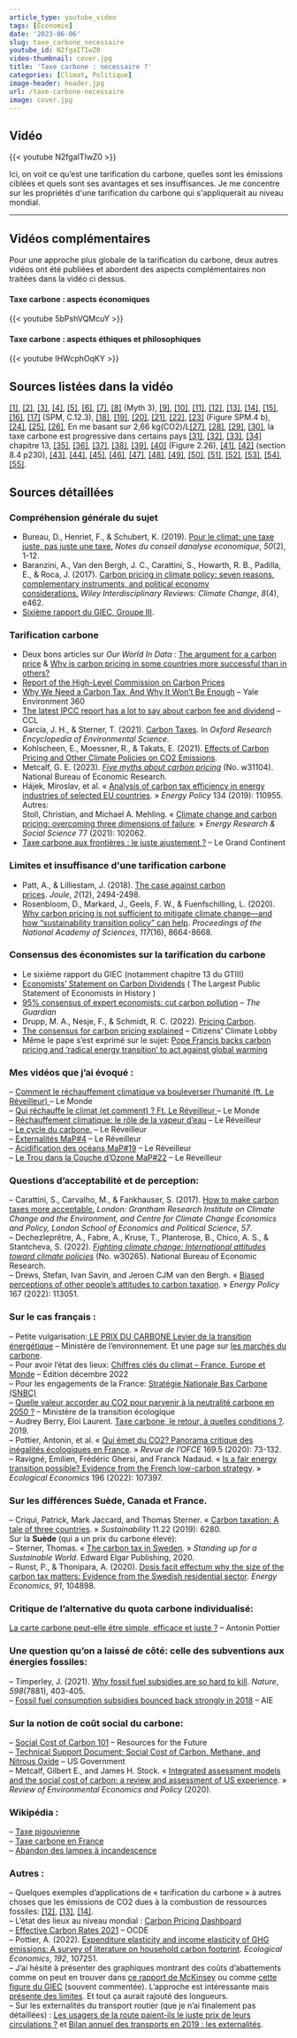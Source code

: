 ```yaml
---
article_type: youtube_video
tags: [Économie]
date: '2023-06-06'
slug: taxe_carbone_necessaire
youtube_id: N2fgaITIwZ0
video-thumbnail: cover.jpg
title: 'Taxe carbone : nécessaire ?'
categories: [Climat, Politique]
image-header: header.jpg
url: /taxe-carbone-necessaire
image: cover.jpg
---
```


## Vidéo

{{< youtube N2fgaITIwZ0 >}}

Ici, on voit ce qu’est une tarification du carbone, quelles sont les
émissions ciblées et quels sont ses avantages et ses insuffisances. Je me
concentre sur les propriétés d'une tarification du carbone qui
s'appliquerait au niveau mondial.


<hr>

## Vidéos complémentaires

Pour une approche plus globale de la tarification du carbone, deux autres
vidéos ont été publiées et abordent des aspects complémentaires non traitées
dans la vidéo ci dessus.

#### Taxe carbone : aspects économiques

{{< youtube 5bPshVQMcuY >}}

#### Taxe carbone : aspects éthiques et philosophiques

{{< youtube IHWcphOqKY >}}

## Sources listées dans la vidéo


[\[1\]](https://www.cae-eco.fr/staticfiles/pdf/cae-note050v2.pdf), [\[2\]](https://wires.onlinelibrary.wiley.com/doi/epdf/10.1002/wcc.462), [\[3\]](https://www.lse.ac.uk/granthaminstitute/publication/make-carbon-taxes-acceptable/), [\[4\]](https://www.youtube.com/watch?v=8nzRXxPnlPQ), [\[5\]](https://twitter.com/Peters_Glen/status/1645686618836041729), [\[6\]](https://climeworks.com/news/calling-for-a-clear-distinction-between-reductions-and-removals), [\[7\]](https://www.nber.org/papers/w30265), [\[8\]](https://www.nber.org/papers/w31104) (Myth 3), [\[9\]](https://www.youtube.com/watch?v=GVJRZqI6h2k), [\[10\]](https://www.youtube.com/watch?v=cN_QaUxRsaw), [\[11\]](https://www.youtube.com/watch?v=vHCQk2_8pew), [\[12\]](https://www.eqinov.com/eqilibreblogenergie/taxe-sur-les-hfc/), [\[13\]](https://eur-lex.europa.eu/legal-content/EN/TXT/?uri=CELEX%3A02003L0087-20230301), [\[14\]](https://data.consilium.europa.eu/doc/document/ST-6215-2023-INIT/en/pdf), [\[15\]](https://www.youtube.com/watch?v=4dam3bmUFo0), [\[16\]](https://fr.wikipedia.org/wiki/Taxe_pigouvienne), [\[17\]](https://www.ipcc.ch/report/ar6/wg3/) (SPM, C.12.3), [\[18\]](https://www.ucsusa.org/resources/hidden-costs-fossil-fuels), [\[19\]](https://hannahritchie.substack.com/p/mining-low-carbon-vs-fossil), [\[20\]](https://seatizens.org/les-combustibles-fossiles-representent-40-des-echanges-maritimes/), [\[21\]](https://en.wikipedia.org/wiki/Deepwater_Horizon_oil_spill), [\[22\]](https://www.youtube.com/watch?v=vtTlQ0HZZ2g), [\[23\]](https://report.ipcc.ch/ar6syr/pdf/IPCC_AR6_SYR_SPM.pdf) (Figure SPM.4 b), [\[24\]](https://www.ecologie.gouv.fr/pollution-lair-origines-situation-et-impacts), [\[25\]](https://www.citepa.org/fr/secten/), [\[26\]](https://www.who.int/health-topics/air-pollution#tab=tab_1), En me basant sur 2,66 kg(CO2)/L[\[27\]](https://ressources-naturelles.canada.ca/sites/www.nrcan.gc.ca/files/oee/pdf/transportation/fuel-efficient-technologies/autosmart_factsheet_6_f.pdf), [\[28\]](https://www.cairn.info/revue-de-l-ofce-2022-1-page-15.htm), [\[29\]](https://fr.wikipedia.org/wiki/Taxe_carbone_en_France), [\[30\]](https://laviedesidees.fr/Jaunes-et-verts), la taxe carbone est progressive dans certains pays [\[31\]](https://www.sciencedirect.com/science/article/pii/S014098830900190X), [\[32\]](https://www.capital.fr/economie-politique/avec-son-comparateur-de-co2-la-sncf-veut-jouer-sur-la-fibre-ecologique-1396150), [\[33\]](https://fr.wikisource.org/wiki/Page:Rousseau_-_Du_Contrat_social_%C3%A9d._Beaulavon_1903.djvu/115), [\[34\]](https://www.ipcc.ch/report/ar6/wg3/) chapitre 13, [\[35\]](https://fr.wikipedia.org/wiki/Dichlorodiph%C3%A9nyltrichloro%C3%A9thane), [\[36\]](https://www.edf.org/news/25-years-after-ddt-ban-bald-eagles-osprey-numbers-soar), [\[37\]](https://fr.wikipedia.org/wiki/Destruction_de_la_couche_d%27ozone), [\[38\]](https://en.wikipedia.org/wiki/Flue-gas_desulfurization), [\[39\]](https://www.youtube.com/watch?v=IV3dnLzthDA), [\[40\]](https://www.ipcc.ch/sr15/chapter/chapter-2/) (Figure 2.26), [\[41\]](https://www.ecologie.gouv.fr/strategie-nationale-bas-carbone-snbc), [\[42\]](http://ndl.ethernet.edu.et/bitstream/123456789/43447/1/169.pdf) (section 8.4 p230), [\[43\]](https://en.wikipedia.org/wiki/Hyperbolic_discounting), [\[44\]](https://fr.wikipedia.org/wiki/Abandon_des_lampes_%C3%A0_incandescence), [\[45\]](https://www.sciencedirect.com/science/article/pii/S2542435118305671), [\[46\]](https://www.nber.org/system/files/working_papers/w25939/w25939.pdf), [\[47\]](https://clcouncil.org/economists-statement/), [\[48\]](https://www.theguardian.com/environment/climate-consensus-97-per-cent/2016/jan/04/consensus-of-economists-cut-carbon-pollution), [\[49\]](https://www.cesifo.org/en/publikationen/2022/working-paper/pricing-carbon), [\[50\]](https://citizensclimatelobby.org/blog/policy/consensus-for-carbon-pricing-explained/), [\[51\]](https://www.dw.com/en/eu-reforms-emissions-trading-system-what-you-need-to-know/a-64236135), [\[52\]](https://www.carbontax.org/contact-us/other-advocates/), [\[53\]](https://www.oxfamfrance.org/inegalites-et-justice-fiscale/un-calculateur-de-taxe-carbone-juste/), [\[54\]](https://reseauactionclimat.org/calculateur-taxe-carbone-juste/), [\[55\]](https://ccl-france.org/qui-sommes-nous/).

## Sources détaillées

### Compréhension générale du sujet

- Bureau, D., Henriet, F., & Schubert, K. (2019). [Pour le climat: une taxe juste, pas juste une taxe.](https://www.cae-eco.fr/staticfiles/pdf/cae-note050v2.pdf) _Notes du conseil danalyse economique_, _50_(2), 1-12.  
- Baranzini, A., Van den Bergh, J. C., Carattini, S., Howarth, R. B., Padilla, E., & Roca, J. (2017). [Carbon pricing in climate policy: seven reasons, complementary instruments, and political economy considerations.](https://wires.onlinelibrary.wiley.com/doi/epdf/10.1002/wcc.462) _Wiley Interdisciplinary Reviews: Climate Change_, _8_(4), e462.
- [Sixième rapport du GIEC, Groupe III](https://www.ipcc.ch/report/ar6/wg3/).

### Tarification carbone

- Deux bons articles sur _Our World In Data_ : [The argument for a carbon price](https://ourworldindata.org/carbon-price) & [Why is carbon pricing in some countries more successful than in others?](https://ourworldindata.org/carbon-pricing-popular)  
- [Report of the High-Level Commission on Carbon Prices](https://static1.squarespace.com/static/54ff9c5ce4b0a53decccfb4c/t/59b7f2409f8dce5316811916/1505227332748/CarbonPricing_FullReport.pdf)  
- [Why We Need a Carbon Tax, And Why It Won’t Be Enough](https://e360.yale.edu/features/why_we_need_a_carbon_tax_and_why_it_won_be_enough) – Yale Environment 360  
- [The latest IPCC report has a lot to say about carbon fee and dividend](https://citizensclimatelobby.org/blog/policy/the-latest-ipcc-report-has-a-lot-to-say-about-carbon-fee-and-dividend/) – CCL  
- García, J. H., & Sterner, T. (2021). [Carbon Taxes](https://oxfordre.com/environmentalscience/display/10.1093/acrefore/9780199389414.001.0001/acrefore-9780199389414-e-727;jsessionid=336E80B4CA226D86225BF5974FABF93C#acrefore-9780199389414-e-727-div1-5). In _Oxford Research Encyclopedia of Environmental Science_.  
- Kohlscheen, E., Moessner, R., & Takats, E. (2021). [Effects of Carbon Pricing and Other Climate Policies on CO2 Emissions](https://www.cesifo.org/en/publications/2021/working-paper/effects-carbon-pricing-and-other-climate-policies-co2-emissions).  
- Metcalf, G. E. (2023). _[Five myths about carbon pricing](https://www.nber.org/papers/w31104)_ (No. w31104). National Bureau of Economic Research.  
- Hájek, Miroslav, et al. « [Analysis of carbon tax efficiency in energy industries of selected EU countries](https://www.sciencedirect.com/science/article/abs/pii/S0301421519305427). » _Energy Policy_ 134 (2019): 110955. Autres:  
Stoll, Christian, and Michael A. Mehling. « [Climate change and carbon pricing: overcoming three dimensions of failure](https://www.sciencedirect.com/science/article/abs/pii/S2214629621001559). » _Energy Research & Social Science_ 77 (2021): 102062.  
- [Taxe carbone aux frontières : le juste ajustement ?](https://legrandcontinent.eu/fr/2019/12/12/ajustement-carbone-frontieres/) – Le Grand Continent

### Limites et insuffisance d'une tarification carbone

- Patt, A., & Lilliestam, J. (2018). [The case against carbon prices](https://www.sciencedirect.com/science/article/pii/S2542435118305671). _Joule_, _2_(12), 2494-2498.  
- Rosenbloom, D., Markard, J., Geels, F. W., & Fuenfschilling, L. (2020). [Why carbon pricing is not sufficient to mitigate climate change—and how “sustainability transition policy” can help](https://www.pnas.org/doi/10.1073/pnas.2004093117). _Proceedings of the National Academy of Sciences_, _117_(16), 8664-8668.


### Consensus des économistes sur la tarification du carbone

- Le sixième rapport du GIEC (notamment chapitre 13 du GTIII)  
- [Economists’ Statement on Carbon Dividends](https://clcouncil.org/economists-statement/) ( The Largest Public Statement of Economists in History )  
- [95% consensus of expert economists: cut carbon pollution](https://www.theguardian.com/environment/climate-consensus-97-per-cent/2016/jan/04/consensus-of-economists-cut-carbon-pollution) – _The Guardian_  
- Drupp, M. A., Nesje, F., & Schmidt, R. C. (2022). [Pricing Carbon](https://www.cesifo.org/en/publications/2022/working-paper/pricing-carbon).  
- [The consensus for carbon pricing explained](https://citizensclimatelobby.org/blog/policy/consensus-for-carbon-pricing-explained/) – Citizens’ Climate Lobby  
- Même le pape s’est exprimé sur le sujet: [Pope Francis backs carbon pricing and ‘radical energy transition’ to act against global warming](https://www.abc.net.au/news/2019-06-15/pope-backs-carbon-pricing-to-stem-global-warming/11212900)

### **Mes vidéos** que j’ai évoqué :
– [Comment le réchauffement climatique va bouleverser l’humanité (ft. Le Réveilleur) ](https://www.youtube.com/watch?v=8nzRXxPnlPQ)– Le Monde \
– [Qui réchauffe le climat (et comment) ? Ft. Le Réveilleur ](https://www.youtube.com/watch?v=GVJRZqI6h2k)– Le Monde \
– [Réchauffement climatique: le rôle de la vapeur d’eau](https://www.youtube.com/watch?v=cN_QaUxRsaw) – Le Réveilleur \
– [Le cycle du carbone.](https://www.youtube.com/watch?v=vHCQk2_8pew) – Le Réveilleur \
– [Externalités MaP#4](https://www.youtube.com/watch?v=4dam3bmUFo0) – Le Réveilleur \
– [Acidification des océans MaP#19](https://www.youtube.com/watch?v=vtTlQ0HZZ2g) – Le Réveilleur \
– [Le Trou dans la Couche d’Ozone MaP#22](https://www.youtube.com/watch?v=qgIJnsOo2uc) – Le Réveilleur

### Questions d’acceptabilité et de perception:
– Carattini, S., Carvalho, M., & Fankhauser, S. (2017). [How to make carbon taxes more acceptable.](https://www.lse.ac.uk/granthaminstitute/publication/make-carbon-taxes-acceptable/) _London: Grantham Research Institute on Climate Change and the Environment, and Centre for Climate Change Economics and Policy, London School of Economics and Political Science_, _57_. \
– Dechezleprêtre, A., Fabre, A., Kruse, T., Planterose, B., Chico, A. S., & Stantcheva, S. (2022). _[Fighting climate change: International attitudes toward climate policies](https://www.nber.org/papers/w30265)_ (No. w30265). National Bureau of Economic Research. \
– Drews, Stefan, Ivan Savin, and Jeroen CJM van den Bergh. « [Biased perceptions of other people’s attitudes to carbon taxation](https://www.sciencedirect.com/science/article/pii/S0301421522002762?via%3Dihub). » _Energy Policy_ 167 (2022): 113051.

### Sur le cas français :
– Petite vulgarisation:[ LE PRIX DU CARBONE Levier de la transition énergétique](https://www.ecologie.gouv.fr/sites/default/files/prix-carbone_4p_DEF_Fr.pdf) – Ministère de l’environnement. Et une page sur [les marchés du carbone](https://www.ecologie.gouv.fr/marches-du-carbone). \
– Pour avoir l’état des lieux: [Chiffres clés du climat – France, Europe et Monde](https://www.statistiques.developpement-durable.gouv.fr/chiffres-cles-du-climat-france-europe-et-monde-edition-decembre-2022#:~:text=Sur%20le%20territoire%20fran%C3%A7ais%2C%20les,retour%20au%20niveau%20de%202019.) – Édition décembre 2022 \
– Pour les engagements de la France: [Stratégie Nationale Bas Carbone (SNBC) \
](https://www.ecologie.gouv.fr/strategie-nationale-bas-carbone-snbc)– [Quelle valeur accorder au CO2 pour parvenir à la neutralité carbone en 2050 ?](https://www.ecologie.gouv.fr/sites/default/files/Th%C3%A9ma%20-%20Quelle%20valeur%20accorder%20au%20CO2%20pour%20parvenir%20%C3%A0%20la%20neutralit%C3%A9%20carbone%20en%202050.pdf) – Ministère de la transition écologique \
– Audrey Berry, Eloi Laurent. [Taxe carbone, le retour, à quelles conditions ?](https://hal-sciencespo.archives-ouvertes.fr/hal-03403204/document). 2019. \
– Pottier, Antonin, et al. « [Qui émet du CO2? Panorama critique des inégalités écologiques en France](https://www.cairn.info/revue-de-l-ofce-2020-5-page-73.htm). » _Revue de l’OFCE_ 169.5 (2020): 73-132. \
– Ravigné, Emilien, Frédéric Ghersi, and Franck Nadaud. « [Is a fair energy transition possible? Evidence from the French low-carbon strategy](https://www.sciencedirect.com/science/article/abs/pii/S0921800922000593?via%3Dihub). » _Ecological Economics_ 196 (2022): 107397.

### Sur les différences Suède, Canada et France. 
– Criqui, Patrick, Mark Jaccard, and Thomas Sterner. « [Carbon taxation: A tale of three countries](https://www.mdpi.com/2071-1050/11/22/6280). » _Sustainability_ 11.22 (2019): 6280. \
Sur la **Suède** (qui a un prix du carbone élevé): \
– Sterner, Thomas. « [The carbon tax in Sweden](https://www.elgaronline.com/view/edcoll/9781800371774/9781800371774.00014.xml). » _Standing up for a Sustainable World_. Edward Elgar Publishing, 2020. \
– Runst, P., & Thonipara, A. (2020). [Dosis facit effectum why the size of the carbon tax matters: Evidence from the Swedish residential sector](https://www.sciencedirect.com/science/article/abs/pii/S0140988320302383). _Energy Economics_, _91_, 104898.


### Critique de l’alternative du quota carbone individualisé: 
[La carte carbone peut-elle être simple, efficace et juste ?](https://www.economie.gouv.fr/igpde-editions-publications/carte-carbone-n11) – Antonin Pottier

### Une question qu’on a laissé de côté: celle des subventions aux énergies fossiles: 
– Timperley, J. (2021). [Why fossil fuel subsidies are so hard to kill](https://www.nature.com/articles/d41586-021-02847-2). _Nature_, _598_(7881), 403-405. \
– [Fossil fuel consumption subsidies bounced back strongly in 2018](https://www.iea.org/commentaries/fossil-fuel-consumption-subsidies-bounced-back-strongly-in-2018) – AIE

### Sur la notion de coût social du carbone: 
– [Social Cost of Carbon 101](https://www.rff.org/publications/explainers/social-cost-carbon-101/) – Resources for the Future \
– [Technical Support Document: Social Cost of Carbon, Methane, and Nitrous Oxide](https://www.whitehouse.gov/wp-content/uploads/2021/02/TechnicalSupportDocument_SocialCostofCarbonMethaneNitrousOxide.pdf) – US Government \
– Metcalf, Gilbert E., and James H. Stock. « [Integrated assessment models and the social cost of carbon: a review and assessment of US experience](https://scholar.harvard.edu/files/stock/files/integratedassessment_2017.pdf). » _Review of Environmental Economics and Policy_ (2020).


### Wikipédia :
– [Taxe pigouvienne \
](https://fr.wikipedia.org/wiki/Taxe_pigouvienne)– [Taxe carbone en France \
](https://fr.wikipedia.org/wiki/Taxe_carbone_en_France)– [Abandon des lampes à incandescence](https://fr.wikipedia.org/wiki/Abandon_des_lampes_%C3%A0_incandescence)

### Autres : 
– Quelques exemples d’applications de « tarification du carbone » à autres choses que les émissions de CO2 dues à la combustion de ressources fossiles: [[12]](https://www.eqinov.com/eqilibreblogenergie/taxe-sur-les-hfc/), [[13]](https://eur-lex.europa.eu/legal-content/EN/TXT/?uri=CELEX%3A02003L0087-20230301), [[14]](https://data.consilium.europa.eu/doc/document/ST-6215-2023-INIT/en/pdf). \
– L’état des lieux au niveau mondial : [Carbon Pricing Dashboard \
](https://carbonpricingdashboard.worldbank.org/)– [Effective Carbon Rates 2021](https://www.oecd.org/tax/tax-policy/effective-carbon-rates-2021-0e8e24f5-en.htm) – OCDE \
– Pottier, A. (2022). [Expenditure elasticity and income elasticity of GHG emissions: A survey of literature on household carbon footprint](https://www.sciencedirect.com/science/article/abs/pii/S0921800921003104). _Ecological Economics_, _192_, 107251. \
– J’ai hésité à présenter des graphiques montrant des coûts d’abattements comme on peut en trouver dans [ce rapport de McKinsey](https://www.mckinsey.com/capabilities/sustainability/our-insights/how-the-european-union-could-achieve-net-zero-emissions-at-net-zero-cost) ou comme [cette figure du GIEC](https://www.ipcc.ch/report/ar6/wg3/figures/summary-for-policymakers/figure-spm-7/) (souvent commentée). L’approche est intéressante mais [présente des limites](https://www.i4ce.org/du-bon-usage-du-cout-dabattement-pour-piloter-transition-climat/). Et tout ça aurait rajouté des longueurs. \
– Sur les externalités du transport routier (que je n’ai finalement pas détaillées) : [Les usagers de la route paient-ils le juste prix de leurs circulations ?](https://www.tresor.economie.gouv.fr/Articles/2021/04/27/les-usagers-de-la-route-paient-ils-le-juste-prix-de-leurs-circulations) et [Bilan annuel des transports en 2019 : les externalités](https://www.statistiques.developpement-durable.gouv.fr/sites/default/files/2021-02/datalab_76_comptes_transports_2019_externalites_novembre2020.pdf).
